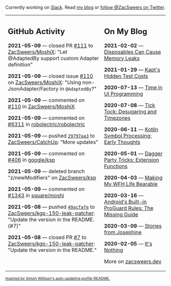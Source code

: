 Currently working on [Slack](https://slack.com/). Read [my blog](https://zacsweers.dev/) or [follow @ZacSweers on Twitter](https://twitter.com/ZacSweers).

<table><tr><td valign="top" width="60%">

## GitHub Activity
<!-- githubActivity starts -->
**2021-05-09** — closed PR [#111](https://api.github.com/repos/ZacSweers/MoshiX/pulls/111) to [ZacSweers/MoshiX](https://api.github.com/repos/ZacSweers/MoshiX): "Let @AdaptedBy support custom Adapter definition"

**2021-05-09** — closed issue [#110](https://api.github.com/repos/ZacSweers/MoshiX/issues/110) on [ZacSweers/MoshiX](https://api.github.com/repos/ZacSweers/MoshiX): "Using non-JsonAdapter/Factory in `@AdaptedBy`?"

**2021-05-09** — commented on [#110](https://github.com/ZacSweers/MoshiX/issues/110#issuecomment-836099370) in [ZacSweers/MoshiX](https://api.github.com/repos/ZacSweers/MoshiX)

**2021-05-09** — commented on [#6311](https://github.com/robolectric/robolectric/issues/6311#issuecomment-835884790) in [robolectric/robolectric](https://api.github.com/repos/robolectric/robolectric)

**2021-05-09** — pushed [`29797aa3`](https://github.com/ZacSweers/CatchUp/commit/29797aa398678614c355f9046f159ac790eb8d9f) to [ZacSweers/CatchUp](https://api.github.com/repos/ZacSweers/CatchUp): "More updates"

**2021-05-09** — commented on [#406](https://github.com/google/ksp/pull/406#issuecomment-835838233) in [google/ksp](https://api.github.com/repos/google/ksp)

**2021-05-09** — deleted branch "z/newModifiers" on [ZacSweers/ksp](https://api.github.com/repos/ZacSweers/ksp)

**2021-05-09** — commented on [#1343](https://github.com/square/moshi/pull/1343#issuecomment-835664848) in [square/moshi](https://api.github.com/repos/square/moshi)

**2021-05-08** — pushed [`49acfafe`](https://github.com/ZacSweers/kgp-150-leak-patcher/commit/49acfafee06a90727d2795839c84b381bb8fa3bc) to [ZacSweers/kgp-150-leak-patcher](https://api.github.com/repos/ZacSweers/kgp-150-leak-patcher): "Update the version in the README. (#7)"

**2021-05-08** — closed PR [#7](https://api.github.com/repos/ZacSweers/kgp-150-leak-patcher/pulls/7) to [ZacSweers/kgp-150-leak-patcher](https://api.github.com/repos/ZacSweers/kgp-150-leak-patcher): "Update the version in the README."
<!-- githubActivity ends -->
</td><td valign="top" width="40%">

## On My Blog
<!-- blog starts -->
**2021-02-02** — [Disposables Can Cause Memory Leaks](https://www.zacsweers.dev/disposables-can-cause-memory-leaks/)

**2021-01-29** — [Kapt's Hidden Test Costs](https://www.zacsweers.dev/kapts-hidden-test-costs/)

**2020-07-13** — [Time in UI Programming](https://www.zacsweers.dev/time-in-ui/)

**2020-07-08** — [Tick Tock: Desugaring and Timezones](https://www.zacsweers.dev/ticktock-desugaring-timezones/)

**2020-06-11** — [Kotlin Symbol Processing: Early Thoughts](https://www.zacsweers.dev/kotlin-symbol-processor-early-thoughts/)

**2020-05-01** — [Dagger Party Tricks: Extension Functions](https://www.zacsweers.dev/dagger-party-tricks-extension-functions/)

**2020-04-03** — [Making My WFH Life Bearable](https://www.zacsweers.dev/making-wfh-life-bearable/)

**2020-03-16** — [Android's Built-in ProGuard Rules: The Missing Guide](https://www.zacsweers.dev/android-proguard-rules/)

**2020-03-09** — [Stories from Josephine](https://www.zacsweers.dev/stories-from-josephine/)

**2020-02-05** — [It's Nothing](https://www.zacsweers.dev/its-nothing/)
<!-- blog ends -->
More on [zacsweers.dev](https://zacsweers.dev/)
</td></tr></table>

<sub><a href="https://simonwillison.net/2020/Jul/10/self-updating-profile-readme/">Inspired by Simon Willison's auto-updating profile README.</a></sub>